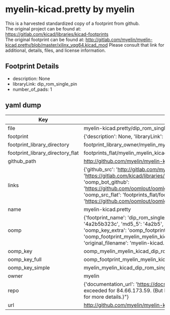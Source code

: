 # myelin-kicad.pretty by myelin  
This is a harvested standardized copy of a footprint from github.  
The original project can be found at:  
https://gitlab.com/kicad/libraries/kicad-footprints  
The original footprint can be found at:
http://gitlab.com/myelin/myelin-kicad.pretty/blob/master/xilinx_vqg64.kicad_mod
Please consult that link for additional, details, files, and license information.  
## Footprint Details
* description: None  
* libraryLink: dip_rom_single_pin  
* number_of_pads: 1  
## yaml dump  
| Key | Value |  
| --- | --- |  
| file | myelin-kicad.pretty/dip_rom_single_pin.kicad_mod |  
| footprint | {'description': None, 'libraryLink': 'dip_rom_single_pin', 'number_of_pads': 1} |  
| footprint_library_directory | footprint_library_owner/myelin_myelin-kicad.pretty |  
| footprint_library_directory_flat | footprints_flat/myelin_myelin_kicad_dip_rom_single_pin/working |  
| github_path | http://github.com/myelin/myelin-kicad.pretty/blob/master/dip_rom_single_pin.kicad_mod |  
| links | {'github_src': 'http://gitlab.com/myelin/myelin-kicad.pretty/blob/master/xilinx_vqg64.kicad_mod', 'github_src_repo': 'https://gitlab.com/kicad/libraries/kicad-footprints', 'oomp_bot': 'footprints/myelin_myelin_kicad_dip_rom_single_pin/working', 'oomp_bot_github': 'https://github.com/oomlout/oomlout_oomp_footprint_bot/tree/main/footprints/myelin_myelin_kicad_dip_rom_single_pin/working', 'oomp_src_flat': 'footprints_flat/footprints_flat/myelin_myelin_kicad_dip_rom_single_pin/working', 'oomp_src_flat_github': 'https://github.com/oomlout/oomlout_oomp_footprint_src/tree/main/footprints_flat/myelin_myelin_kicad_dip_rom_single_pin/working'} |  
| name | myelin-kicad.pretty |  
| oomp | {'footprint_name': 'dip_rom_single_pin', 'library_name': 'myelin_kicad', 'md5': '4a2b5b323c769444259fafd297375185', 'md5_10': '4a2b5b323c', 'md5_5': '4a2b5', 'md5_6': '4a2b5b', 'oomp_key': 'oomp_myelin_myelin_kicad_dip_rom_single_pin', 'oomp_key_extra': 'oomp_footprint_myelin_myelin_kicad_dip_rom_single_pin', 'oomp_key_full': 'oomp_footprint_myelin_myelin_kicad_dip_rom_single_pin_4a2b5b', 'oomp_key_simple': 'myelin_myelin_kicad_dip_rom_single_pin', 'original_filename': 'myelin-kicad.pretty/dip_rom_single_pin.kicad_mod', 'owner_name': 'myelin'} |  
| oomp_key | oomp_myelin_myelin_kicad_dip_rom_single_pin |  
| oomp_key_full | oomp_footprint_myelin_myelin_kicad_dip_rom_single_pin |  
| oomp_key_simple | myelin_myelin_kicad_dip_rom_single_pin |  
| owner | myelin |  
| repo | {'documentation_url': 'https://docs.github.com/rest/overview/resources-in-the-rest-api#rate-limiting', 'message': "API rate limit exceeded for 84.66.173.59. (But here's the good news: Authenticated requests get a higher rate limit. Check out the documentation for more details.)"} |  
| url | http://github.com/myelin/myelin-kicad.pretty |  


